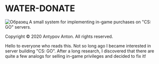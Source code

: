 # WATER-DONATE
![Образец](http://s09.radikal.ru/i182/1610/5f/e56ed82e77f8t.jpg)
A small system for implementing in-game purchases on "CS: GO" servers.

Copyright © 2020 Antypov Anton. All rights reserved.

Hello to everyone who reads this. Not so long ago I became interested in server building "CS: GO". After a long research, I discovered that there are quite a few analogs for selling in-game privileges and decided to fix it!
